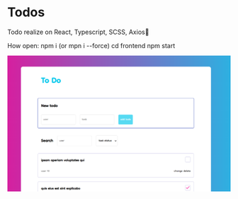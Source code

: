 # Todos

Todo realize on React, Typescript, SCSS, Axios🤖

How open:
npm i (or mpn i --force)
cd frontend
npm start

![Image alt](./visual.png)
